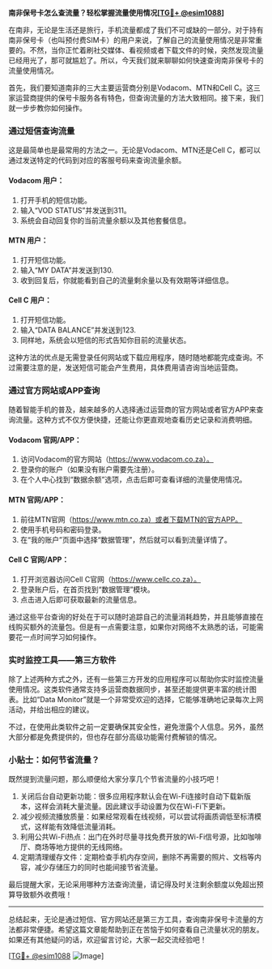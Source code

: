 **南非保号卡怎么查流量？轻松掌握流量使用情况[[TG💪+ @esim1088](https://t.me/s/esim1088)]**

在南非，无论是生活还是旅行，手机流量都成了我们不可或缺的一部分。对于持有南非保号卡（也叫预付费SIM卡）的用户来说，了解自己的流量使用情况是非常重要的。不然，当你正忙着刷社交媒体、看视频或者下载文件的时候，突然发现流量已经用光了，那可就尴尬了。所以，今天我们就来聊聊如何快速查询南非保号卡的流量使用情况。

首先，我们要知道南非的三大主要运营商分别是Vodacom、MTN和Cell C。这三家运营商提供的保号卡服务各有特色，但查询流量的方法大致相同。接下来，我们就一步步教你如何操作。

### 通过短信查询流量

这是最简单也是最常用的方法之一。无论是Vodacom、MTN还是Cell C，都可以通过发送特定的代码到对应的客服号码来查询流量余额。

#### Vodacom 用户：
1. 打开手机的短信功能。
2. 输入“VOD STATUS”并发送到311。
3. 系统会自动回复你的当前流量余额以及其他套餐信息。

#### MTN 用户：
1. 打开短信功能。
2. 输入“MY DATA”并发送到130.
3. 收到回复后，你就能看到自己的流量剩余量以及有效期等详细信息。

#### Cell C 用户：
1. 打开短信功能。
2. 输入“DATA BALANCE”并发送到123.
3. 同样地，系统会以短信的形式告知你目前的流量状态。

这种方法的优点是无需登录任何网站或下载应用程序，随时随地都能完成查询。不过需要注意的是，发送短信可能会产生费用，具体费用请咨询当地运营商。

### 通过官方网站或APP查询

随着智能手机的普及，越来越多的人选择通过运营商的官方网站或者官方APP来查询流量。这种方式不仅方便快捷，还能让你更直观地查看历史记录和消费明细。

#### Vodacom 官网/APP：
1. 访问Vodacom的官方网站（https://www.vodacom.co.za）。
2. 登录你的账户（如果没有账户需要先注册）。
3. 在个人中心找到“数据余额”选项，点击后即可查看详细的流量使用情况。

#### MTN 官网/APP：
1. 前往MTN官网（https://www.mtn.co.za）或者下载MTN的官方APP。
2. 使用手机号码和密码登录。
3. 在“我的账户”页面中选择“数据管理”，然后就可以看到流量详情了。

#### Cell C 官网/APP：
1. 打开浏览器访问Cell C官网（https://www.cellc.co.za）。
2. 登录账户后，在首页找到“数据管理”模块。
3. 点击进入后即可获取最新的流量信息。

通过这些平台查询的好处在于可以随时追踪自己的流量消耗趋势，并且能够直接在线购买额外的流量包。但是有一点需要注意，如果你对网络不太熟悉的话，可能需要花一点时间学习如何操作。

### 实时监控工具——第三方软件

除了上述两种方式之外，还有一些第三方开发的应用程序可以帮助你实时监控流量使用情况。这类软件通常支持多运营商数据同步，甚至还能提供更丰富的统计图表。比如“Data Monitor”就是一个非常受欢迎的选择，它能够准确地记录每次上网活动，并给出相应的建议。

不过，在使用此类软件之前一定要确保其安全性，避免泄露个人信息。另外，虽然大部分都是免费提供的，但也存在部分高级功能需付费解锁的情况。

### 小贴士：如何节省流量？

既然提到流量问题，那么顺便给大家分享几个节省流量的小技巧吧！

1. 关闭后台自动更新功能：很多应用程序默认会在Wi-Fi连接时自动下载新版本，这样会消耗大量流量。因此建议手动设置为仅在Wi-Fi下更新。
2. 减少视频流播放质量：如果经常观看在线视频，可以尝试将画质调低至标清模式，这样能有效降低流量消耗。
3. 利用公共Wi-Fi热点：出门在外时尽量寻找免费开放的Wi-Fi信号源，比如咖啡厅、商场等地方提供的无线网络。
4. 定期清理缓存文件：定期检查手机内存空间，删除不再需要的照片、文档等内容，减少存储压力的同时也能间接节省流量。

最后提醒大家，无论采用哪种方法查询流量，请记得及时关注剩余额度以免超出预算导致额外收费哦！

---

总结起来，无论是通过短信、官方网站还是第三方工具，查询南非保号卡流量的方法都非常便捷。希望这篇文章能帮助到正在苦恼于如何查看自己流量状况的朋友。如果还有其他疑问的话，欢迎留言讨论，大家一起交流经验吧！

[[TG💪+ @esim1088](https://t.me/s/esim1088) ![Image](https://i.postimg.cc/4NQfJmqS/Snipaste-2025-05-13-00-14-12.png)]